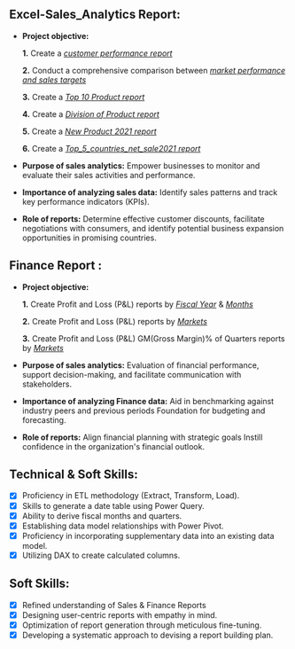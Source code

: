 ## Excel-Sales_Analytics Report: 


- **Project objective:** 

    **1.** Create a _[customer performance report](https://github.com/dinesh6351/Excel-Sales_Analytics/blob/main/1_Customer_performance_report.pdf)_ 

    **2.** Conduct a comprehensive comparison between _[market performance and sales targets](https://github.com/dinesh6351/Excel-Sales_Analytics/blob/main/2_MarketPerformance_report.pdf)_

    **3.** Create a _[Top 10 Product report](https://github.com/dinesh6351/Excel-Sales_Analytics/blob/main/3_Top10_product.pdf)_

    **4.** Create a _[Division of Product report](https://github.com/dinesh6351/Excel-Sales_Analytics/blob/main/4_Division_report.pdf)_

    **5.** Create a _[New Product 2021 report](https://github.com/dinesh6351/Excel-Sales_Analytics/blob/main/5_New_product_2021_report.pdf)_

    **6.** Create a _[Top_5_countries_net_sale2021 report](https://github.com/dinesh6351/Excel-Sales_Analytics/blob/main/6_Top_5_countries_net_sale2021.pdf)_ 
  

- **Purpose of sales analytics:** Empower businesses to monitor and evaluate their sales activities and performance.

- **Importance of analyzing sales data:** Identify sales patterns and track key performance indicators (KPIs).

- **Role of reports:** Determine effective customer discounts, facilitate negotiations with consumers, and identify potential business expansion opportunities in promising countries.


## Finance Report :

- **Project objective:** 

    **1.** Create Profit and Loss (P&L) reports by _[Fiscal Year](https://github.com/dinesh6351/Excel-Sales_Analytics/blob/main/7_p%26l_year.pdf)_ & _[Months](https://github.com/dinesh6351/Excel-Sales_Analytics/blob/main/8_p%26l_quaeter_month.pdf)_ 

   **2.** Create Profit and Loss (P&L) reports by _[Markets](https://github.com/dinesh6351/Excel-Sales_Analytics/blob/main/9_p%26l_market.pdf)_

   **3.** Create Profit and Loss (P&L) GM(Gross Margin)% of Quarters reports by _[Markets](https://github.com/dinesh6351/Excel-Sales_Analytics/blob/main/9_p%26l_market.pdf)_
  

- **Purpose of sales analytics:** Evaluation of financial performance, support decision-making, and facilitate communication with stakeholders.

- **Importance of analyzing Finance data:** Aid in benchmarking against industry peers and previous periods Foundation for budgeting and forecasting.

- **Role of reports:** Align financial planning with strategic goals Instill confidence in the organization's financial outlook.


## Technical & Soft Skills:
- [x]	Proficiency in ETL methodology (Extract, Transform, Load).
- [x]	Skills to generate a date table using Power Query.
- [x]	Ability to derive fiscal months and quarters.
- [x]	Establishing data model relationships with Power Pivot.
- [x]	Proficiency in incorporating supplementary data into an existing data model.
- [x]	Utilizing DAX to create calculated columns.

## Soft Skills:
- [x]	Refined understanding of Sales & Finance Reports
- [x]	Designing user-centric reports with empathy in mind.
- [x]	Optimization of report generation through meticulous fine-tuning.
- [x]	Developing a systematic approach to devising a report building plan.
